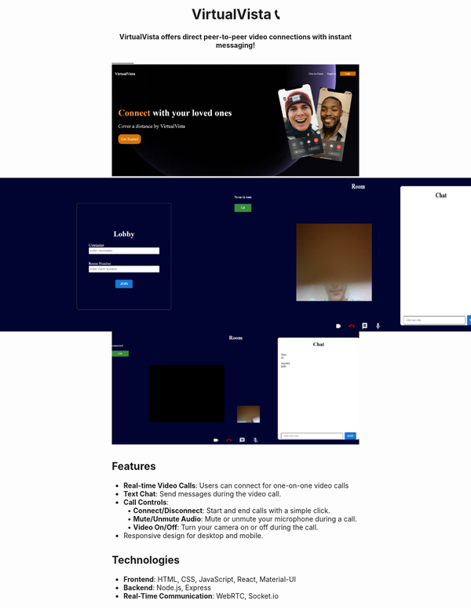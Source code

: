 <h1 align="center">VirtualVista 📞</h1>

<p align="center">
  <strong>VirtualVista offers direct peer-to-peer video connections with instant messaging!</strong>
</p>
_______
 <img src="assets/LandingPage.png" />
<div style="display: flex; justify-content: center; gap: 10;">
  <img src="assets/Lobby.png"  width="500" />
   <img src="assets/Room.png" width:"200"/>
</div>
<img src="assets/CallAccept.png"  />

## Features
- **Real-time Video Calls**: Users can connect for one-on-one video calls
- **Text Chat**: Send messages during the video call.
- **Call Controls**:<br/>
   &nbsp;&nbsp;&#8226; **Connect/Disconnect**: Start and end calls with a simple click.<br/>
   &nbsp;&nbsp;&#8226; **Mute/Unmute Audio**: Mute or unmute your microphone during a call.<br/>
   &nbsp;&nbsp;&#8226; **Video On/Off**: Turn your camera on or off during the call.
- Responsive design for desktop and mobile.


## Technologies
- **Frontend**: HTML, CSS, JavaScript, React, Material-UI
- **Backend**: Node.js, Express
- **Real-Time Communication**: WebRTC, Socket.io

  
